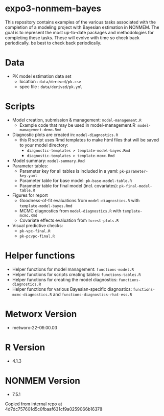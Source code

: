 # expo3-nonmem-bayes

This repository contains examples of the various tasks associated with the
completion of a modeling project with Bayesian estimation in NONMEM. The goal
is to represent the most up-to-date packages and methodologies for completing
these tasks. These will evolve with time so check back periodically.
be best to check back periodically.

# Data
- PK model estimation data set 
  - location : `data/derived/pk.csv`
  - spec file : `data/derived/pk.yml`

# Scripts
- Model creation, submission & management: `model-management.R`
  - Example code that may be used in model-management.R: `model-management-demo.Rmd`
- Diagnostic plots are created in: `model-diagnostics.R`
  - this R script uses Rmd templates to make html files that will be saved to
  your model directory:
    - `diagnostic-templates > template-model-bayes.Rmd` 
    - `diagnostic-templates > template-mcmc.Rmd` 
- Model summary: `model-summary.Rmd`
- Parameter tables: 
  - Parameter key for all tables is included in a yaml: `pk-parameter-key.yaml`
  - Parameter table for base model: `pk-base-model-table.R`
  - Parameter table for final model (incl. covariates): `pk-final-model-table.R`
- Figures for report 
  - Goodness-of-fit evaluations from `model-diagnostics.R` with `template-model-bayes.Rmd` 
  - MCMC diagnostics from `model-diagnostics.R` with `template-mcmc.Rmd` 
  - Covariate effects evaluation from `forest-plots.R`
- Visual predictive checks:
  - `pk-vpc-final.R`
  - `pk-pcvpc-final.R`


# Helper functions
- Helper functions for model management: `functions-model.R`
- Helper functions for scripts creating tables: `functions-tables.R`
- Helper functions for creating the model diagnostics: `functions-diagnostics.R`
- Helper functions for various Bayesian-specific diagnostics:
  `functions-mcmc-diagnostics.R` and `functions-diagnostics-rhat-ess.R`

# Metworx Version
- metworx-22-09.00.03

# R Version
- 4.1.3

# NONMEM Version
- 7.5.1


Copied from internal repo at 4d7dc757601d5c0fbaaf631cf9a0259066b16378

